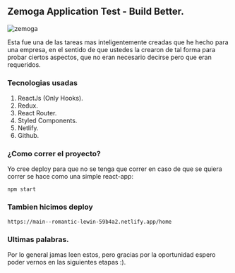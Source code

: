 ## Zemoga Application Test - Build Better.
![zemoga](https://user-images.githubusercontent.com/34972636/115999218-92c2d000-a5b0-11eb-96b1-d6db5a4a48f8.png)

Esta fue una de las tareas mas inteligentemente creadas que he hecho para una empresa, en el sentido de que ustedes la crearon de tal forma para probar ciertos aspectos, que no eran necesario decirse pero que eran requeridos.

### Tecnologias usadas

1.  ReactJs (Only Hooks).
2.  Redux.
3.  React Router.
4.  Styled Components.
5.  Netlify.
6.  Github.

### ¿Como correr el proyecto?

Yo cree deploy para que no se tenga que correr en caso de que se quiera correr se hace como una simple react-app:

    npm start

### Tambien hicimos deploy
    https://main--romantic-lewin-59b4a2.netlify.app/home

### Ultimas palabras.

Por lo general jamas leen estos, pero gracias por la oportunidad espero poder vernos en las siguientes etapas :).
